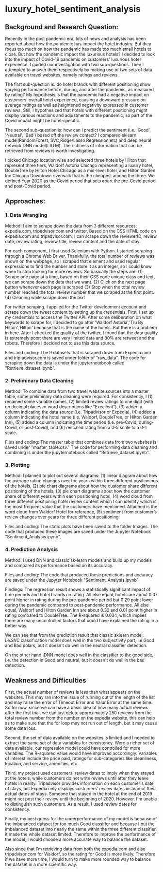 # luxury_hotel_sentiment_analysis

## Background and Research Question:
Recently in the post pandemic era, lots of news and analysis has been reported about how the pandemic has impact the hotel industry. But they focus too much on how the pandemic has made too much small hotels to close. But how the pandemic impact the luxurious hotels? I decided to look into the impact of Covid-19 pandemic on customers' luxurious hotel experience. I guided our investigation with two sub-questions. Then I attempted to answer them respectively by making use of two sets of data available on travel websites, namely ratings and reviews. 

The first sub-question is: do hotel brands with different positioning show varying performance before, during, and after the pandemic, as measured by rating? My hypothesis is that the pandemic had a negative impact on customers' overall hotel experience, causing a downward pressure on average ratings as well as heightened negativity expressed in customer reviews. Still, I hypothesized that hotels with different positioning might display various reactions and adjustments to the pandemic, so part of the Covid impact might be hotel-specific. 

The second sub-question is: how can I predict the sentiment (i.e. 'Good', 'Neutral', 'Bad') based off the review context? I compared sklearn model(RandomForest, SVC,Ridge/Lasso Regression etc) and deep neural network DNN model(LSTM). The richness of information that can be retrieved from reviews is worth investigating.

I picked Chicago location wise and selected three hotels by Hilton that represent three tiers, Waldorf Astoria Chicago representing a luxury hotel, DoubleTree by Hilton Hotel Chicago as a mid-level hotel, and Hilton Garden Inn Chicago Downtown riverwalk that is the cheapest among the three. We defined Year 2020 as the Covid period that sets apart the pre-Covid period and post-Covid period.


## Approaches:
### 1. Data Wrangling

Method: I aim to scrape down the data from 3 different resources: expedia.com, tripadvisor.com and twitter. Based on the CSS HTML code on expedia.com and tripadvisor.com, I can scrape down the reviewerID, review date, review rating, review title, review content and the date of stay. 

For each component, I first used Selenium with Python. I started scraping through a Chrome Web Driver. Thankfully, the total number of reviews was shown on the webpage, so I scraped that element and used regular expressions to find the number and store it as an integer, so I could know when to stop looking for more reviews. So basically the steps are: 
(1) Scrape one page at a time, based on their CSS code unique class and text, we can scrape down the data that we want.
(2) Click on the next page button whenever each page is scraped
(3) Stop when the total review number reached the total review number that we scraped at the first point.
(4) Cleaning while scrape down the text

For twitter scraping, I applied for the Twitter development account and scrape down the tweet content by setting up the credentials. First, I set up my credentials to access the Twitter API. After some deliberation on what keywords to scrape for, I decided to go after 'Waldorf Astoria','Tru By Hilton','Hilton' because that is the name of the hotels. But there is a problem in here. After I checked the quality of the twitter, I found that the data quality is extremely poor: there are very limited data and 80% are retweet and the robots. Therefore I decided not to use this data source.

Files and coding: The 9 datasets that is scraped down from Expedia.com and trip advisor.com is saved under folder of "raw_data". The code for scraping down the data is under the jupyternotebook called "Retrieve_dataset.ipynb".

### 2. Preliminary Data Cleaning

Method: To combine data from two travel website sources into a master table, some preliminary data cleaning were required. For consistency, I (1) renamed some variable names, (2) limited review ratings to one digit (with no decimal places or word descriptions like "Excellent"), (3) added a column indicating the data source (i.e. Tripadvisor or Expedia), (4) added a column indicating the hotel name (i.e. Waldorf, DoubleTree, or Hilton Garden Inn), (5) added a column indicating the time period (i.e. pre-Covid, during-Covid, or post-Covid), and (6) rescaled rating from a 0-5 scale to a 0-1 scale.

Files and coding: The master table that combines data from two websites is saved under "master_table.csv." The code for performing data cleaning and combining is under the jupyternotebook called "Retrieve_dataset.ipynb".


### 3. Plotting

Method: I planned to plot out several diagrams: (1) linear diagram about how the average rating changes over the years within three different positionings of the hotels, (2) pie chart diagrams about how the customer share different positioning of the hotels, (3) pie chart diagrams about how the customer share of different years within each positioning hotel, (4) word cloud from three different positioning hotel review content which I can identify which is the most frequent value that the customers have mentioned. Attached is the word cloud from Waldorf Hotel for reference, (5) sentiment from customer’s review changes over years for three different positioning.

Files and coding: The static plots have been saved to the folder Images. The code that produced these images are saved under the Jupyter Notebook "Sentiment_Analysis.ipynb".


### 4. Prediction Analysis

Method: I used DNN and classic sk-learn models and build up my models and compared its performance based on its accuracy.

Files and coding: The code that produced these predictions and accuracy are saved under the Jupyter Notebook "Sentiment_Analysis.ipynb"

Findings: The regression result shows a statistically significant impact of time periods and hotel brands on rating. All else equal, hotels are about 0.07 point higher in rating during the pre-pandemic period but 0.29 point lower during the pandemic compared to post-pandemic performance. All else equal, Waldorf and Hilton Garden Inn are about 0.32 and 0.01 point higher in rating compared to DoubleTree. The R-squared is 0.034, which implies there are many uncontrolled factors that could have explained the rating in a better way. 

We can see that from the  prediction result that classic sklearn model, i.e.SVC classification model does well in the two subjectivity part, i.e.Good and Bad polars, but it doesn't do well in the neutral classifier detection.

On the other hand, DNN model does well in the classifier to the good side, i.e. the detection in Good and neutral, but it doesn't do well in the bad detection. 


## Weakness and Difficulties

First, the actual number of reviews is less than what appears on the websites. This may ran into the issue of running out of the length of the list and may raise the error of Timeout Error and Valur Error at the same time. So for now, since we can have a basic idea of how many actual reviews after the first trial, we can just delete approximately 250 reviews from the total review number from the number on the expedia website, this can help as to make sure that the for loop may not run out of length, but it may cause some data loss.

Second, the set of data available on the websites is limited and I needed to extract the same set of data variables for consistency. Were a richer set of data available, our regression model could have controlled for more variables. The R-squared value would have improved accordingly. Variables of interest include the price paid, ratings for sub-categories like cleanliness, location, and service, amenities, etc. 

Third, my project used customers' review dates to imply when they stayed at the hotels, while customers do not write reviews until after they leave hotels in reality. Tripadvisor provides information on each customer's date of stays, but Expedia only displays customers' review dates instead of their actual dates of stays. Someone that stayed in the hotel at the end of 2019 might not post their review until the beginning of 2020. However, I'm unable to distinguish such customers. As a result, I used review dates for consistency.

Finally, my best guess for the underperformance of my model is because of the imbalanced dataset for too much Good classifier and because I put the imbalanced dataset into nearly the same within the three different classifier, it made the whole dataset limited. Therefore to improve the performance of the model, I would choose a more accurate way to balance the dataset. 

Also since that I'm retrieving data from both the expedia.com and also tripadvisor.com for Waldorf, so the rating for Good is more likely. Therefore if we have more time, I would turn to make more rounded way to balance the dataset in a more scientific way.